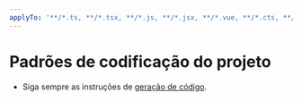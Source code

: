 ```yaml
---
applyTo: '**/*.ts, **/*.tsx, **/*.js, **/*.jsx, **/*.vue, **/*.cts, **/*.ctsx, **/*.cjs, **/*.mjs, **/*.mts, **/*.mtsx'
---
```

# Padrões de codificação do projeto
- Siga sempre as instruções de [geração de código](../../.ai/instructions/js-guideline.instructions.md).
